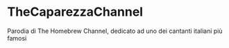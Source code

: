 # TheCaparezzaChannel
Parodia di The Homebrew Channel, dedicato ad uno dei cantanti italiani più famosi 
